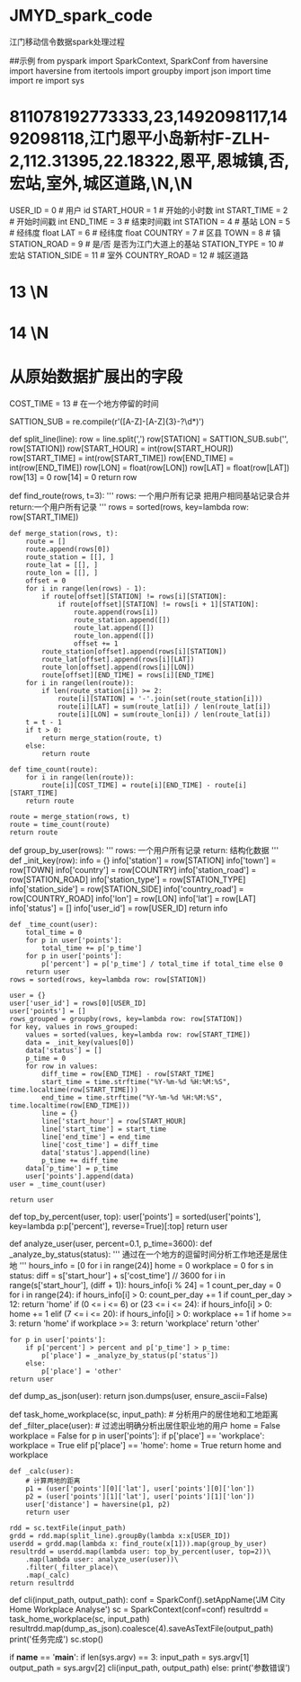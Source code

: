 # JMYD_spark_code
江门移动信令数据spark处理过程

##示例
from pyspark import SparkContext, SparkConf
from haversine import haversine
from itertools import groupby
import json
import time
import re
import sys


# 811078192773333,23,1492098117,1492098118,江门恩平小岛新村F-ZLH-2,112.31395,22.18322,恩平,恩城镇,否,宏站,室外,城区道路,\N,\N

USER_ID = 0                   # 用户 id
START_HOUR = 1                # 开始的小时数  int
START_TIME = 2                # 开始时间戳    int
END_TIME = 3                  # 结束时间戳    int
STATION = 4                   # 基站
LON = 5                       # 经纬度        float
LAT = 6                       # 经纬度        float
COUNTRY = 7                   # 区县
TOWN = 8                      # 镇
STATION_ROAD = 9              # 是/否 是否为江门大道上的基站
STATION_TYPE = 10             # 宏站
STATION_SIDE = 11             # 室外
COUNTRY_ROAD = 12             # 城区道路
# 13 \N
# 14 \N

# 从原始数据扩展出的字段
COST_TIME = 13                # 在一个地方停留的时间

SATTION_SUB = re.compile(r'([A-Z]-[A-Z]{3}-?\d*)')


def split_line(line):
    row = line.split(',')
    row[STATION] = SATTION_SUB.sub('', row[STATION])
    row[START_HOUR] = int(row[START_HOUR])
    row[START_TIME] = int(row[START_TIME])
    row[END_TIME] = int(row[END_TIME])
    row[LON] = float(row[LON])
    row[LAT] = float(row[LAT])
    row[13] = 0
    row[14] = 0
    return row


def find_route(rows, t=3):
    '''
    rows: 一个用户所有记录
    把用户相同基站记录合并
    return:一个用户所有记录
    '''
    rows = sorted(rows, key=lambda row: row[START_TIME])

    def merge_station(rows, t):
        route = []
        route.append(rows[0])
        route_station = [[], ]
        route_lat = [[], ]
        route_lon = [[], ]
        offset = 0
        for i in range(len(rows) - 1):
            if route[offset][STATION] != rows[i][STATION]:
                if route[offset][STATION] != rows[i + 1][STATION]:
                    route.append(rows[i])
                    route_station.append([])
                    route_lat.append([])
                    route_lon.append([])
                    offset += 1
            route_station[offset].append(rows[i][STATION])
            route_lat[offset].append(rows[i][LAT])
            route_lon[offset].append(rows[i][LON])
            route[offset][END_TIME] = rows[i][END_TIME]
        for i in range(len(route)):
            if len(route_station[i]) >= 2:
                route[i][STATION] = '-'.join(set(route_station[i]))
                route[i][LAT] = sum(route_lat[i]) / len(route_lat[i])
                route[i][LON] = sum(route_lon[i]) / len(route_lat[i])
        t = t - 1
        if t > 0:
            return merge_station(route, t)
        else:
            return route

    def time_count(route):
        for i in range(len(route)):
            route[i][COST_TIME] = route[i][END_TIME] - route[i][START_TIME]
        return route

    route = merge_station(rows, t)
    route = time_count(route)
    return route


def group_by_user(rows):
    '''
    rows: 一个用户所有记录
    return: 结构化数据
    '''
    def _init_key(row):
        info = {}
        info['station'] = row[STATION]
        info['town'] = row[TOWN]
        info['country'] = row[COUNTRY]
        info['station_road'] = row[STATION_ROAD]
        info['station_type'] = row[STATION_TYPE]
        info['station_side'] = row[STATION_SIDE]
        info['country_road'] = row[COUNTRY_ROAD]
        info['lon'] = row[LON]
        info['lat'] = row[LAT]
        info['status'] = []
        info['user_id'] = row[USER_ID]
        return info

    def _time_count(user):
        total_time = 0
        for p in user['points']:
            total_time += p['p_time']
        for p in user['points']:
            p['percent'] = p['p_time'] / total_time if total_time else 0
        return user
    rows = sorted(rows, key=lambda row: row[STATION])

    user = {}
    user['user_id'] = rows[0][USER_ID]
    user['points'] = []
    rows_grouped = groupby(rows, key=lambda row: row[STATION])
    for key, values in rows_grouped:
        values = sorted(values, key=lambda row: row[START_TIME])
        data = _init_key(values[0])
        data['status'] = []
        p_time = 0
        for row in values:
            diff_time = row[END_TIME] - row[START_TIME]
            start_time = time.strftime("%Y-%m-%d %H:%M:%S", time.localtime(row[START_TIME]))
            end_time = time.strftime("%Y-%m-%d %H:%M:%S", time.localtime(row[END_TIME]))
            line = {}
            line['start_hour'] = row[START_HOUR]
            line['start_time'] = start_time
            line['end_time'] = end_time
            line['cost_time'] = diff_time
            data['status'].append(line)
            p_time += diff_time
        data['p_time'] = p_time
        user['points'].append(data)
    user = _time_count(user)

    return user


def top_by_percent(user, top):
    user['points'] = sorted(user['points'], key=lambda p:p['percent'], reverse=True)[:top]
    return user


def analyze_user(user, percent=0.1, p_time=3600):
    def _analyze_by_status(status):
        '''
        通过在一个地方的逗留时间分析工作地还是居住地
        '''
        hours_info = [0 for i in range(24)]
        home = 0
        workplace = 0
        for s in status:
            diff = s['start_hour'] + s['cost_time'] // 3600
            for i in range(s['start_hour'], (diff + 1)):
                hours_info[i % 24] = 1
        count_per_day = 0
        for i in range(24):
            if hours_info[i] > 0:
                count_per_day += 1
                if count_per_day > 12:
                    return 'home'
            if (0 <= i <= 6) or (23 <= i <= 24):
                if hours_info[i] > 0:
                    home += 1
            elif (7 <= i <= 20):
                if hours_info[i] > 0:
                    workplace += 1
        if home >= 3:
            return 'home'
        if workplace >= 3:
            return 'workplace'
        return 'other'

    for p in user['points']:
        if p['percent'] > percent and p['p_time'] > p_time:
            p['place'] = _analyze_by_status(p['status'])
        else:
            p['place'] = 'other'
    return user


def dump_as_json(user):
    return json.dumps(user, ensure_ascii=False)


def task_home_workplace(sc, input_path):
    # 分析用户的居住地和工地距离
    def _filter_place(user):
        # 过滤出明确分析出居住职业地的用户
        home = False
        workplace = False
        for p in user['points']:
            if p['place'] == 'workplace':
                workplace = True
            elif p['place'] == 'home':
                home = True
        return home and workplace

    def _calc(user):
        # 计算两地的距离
        p1 = (user['points'][0]['lat'], user['points'][0]['lon'])
        p2 = (user['points'][1]['lat'], user['points'][1]['lon'])
        user['distance'] = haversine(p1, p2)
        return user

    rdd = sc.textFile(input_path)
    grdd = rdd.map(split_line).groupBy(lambda x:x[USER_ID])
    userdd = grdd.map(lambda x: find_route(x[1])).map(group_by_user)
    resultrdd = userdd.map(lambda user: top_by_percent(user, top=2))\
        .map(lambda user: analyze_user(user))\
        .filter(_filter_place)\
        .map(_calc)
    return resultrdd


def cli(input_path, output_path):
    conf = SparkConf().setAppName('JM City Home Workplace Analyse')
    sc = SparkContext(conf=conf)
    resultrdd = task_home_workplace(sc, input_path)
    resultrdd.map(dump_as_json).coalesce(4).saveAsTextFile(output_path)
    print('任务完成')
    sc.stop()


if __name__ == '__main__':
    if len(sys.argv) == 3:
        input_path = sys.argv[1]
        output_path = sys.argv[2]
        cli(input_path, output_path)
    else:
        print('参数错误')
